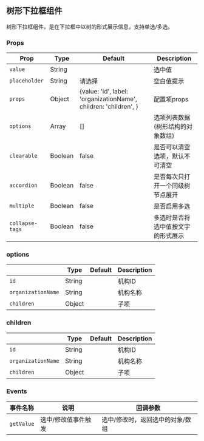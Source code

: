## 树形下拉框组件

树形下拉框组件，是在下拉框中以树的形式展示信息，支持单选/多选。

### Props

| Prop | Type | Default | Description |
|---|---|---|---|
| `value` | String | | 选中值 |
| `placeholder` | String | 请选择 | 空白值提示 |
| `props` | Object | {value: 'id', label: 'organizationName', children: 'children', } | 配置项props|
| `options` | Array | [] | 选项列表数据(树形结构的对象数组) |
| `clearable` | Boolean | false | 是否可以清空选项，默认不可清空 |
| `accordion` | Boolean | false | 是否每次只打开一个同级树节点展开 |
| `multiple` | Boolean | false | 是否启用多选 |
| `collapse-tags` | Boolean | false | 多选时是否将选中值按文字的形式展示 |

### options

|  | Type | Default | Description |
|---|---|---|---|
| `id` | String |  | 机构ID|
| `organizationName` | String | | 机构名称|
| `children` | Object | | 子项|

### children

|  | Type | Default | Description |
|---|---|---|---|
| `id` | String |  | 机构ID|
| `organizationName` | String | | 机构名称|
| `children` | Object | | 子项|

### Events

| 事件名称 | 说明 | 回调参数 |
|---|---|---|
| `getValue` | 选中/修改值事件触发 | 选中/修改时，返回选中的对象/数组 |

